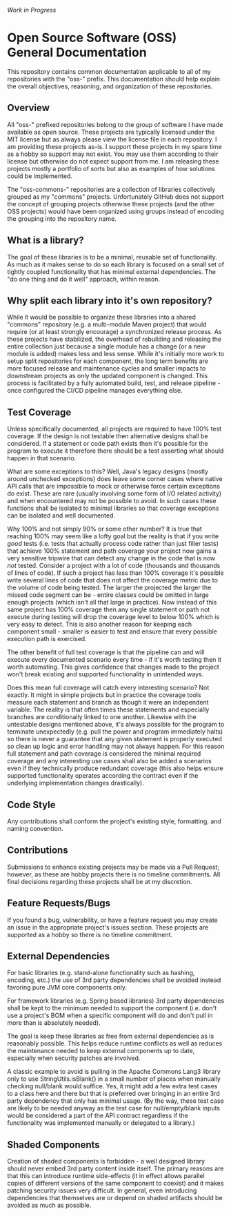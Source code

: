 _Work in Progress_

Open Source Software (OSS) General Documentation
==
This repository contains common documentation applicable to all of my repositories with the "oss-" prefix. This documentation should help explain the overall objectives, reasoning, and organization of these repositories.

## Overview
All "oss-" prefixed repositories belong to the group of software I have made available as open source. These projects are typically licensed under the MIT license but as always please view the license file in each repository. I am providing these projects as-is. I support these projects in my spare time as a hobby so support may not exist. You may use them according to their license but otherwise do not expect support from me. I am releasing these projects mostly a portfolio of sorts but also as examples of how solutions could be implemented.

The "oss-commons-" repositories are a collection of libraries collectively grouped as my "commons" projects. Unfortunately GitHub does not support the concept of grouping projects otherwise these projects (and the other OSS projects) would have been organized using groups instead of encoding the grouping into the repository name.

## What is a library?
The goal of these libraries is to be a minimal, reusable set of functionality. As much as it makes sense to do so each library is focused on a small set of tightly coupled functionality that has minimal external dependencies. The "do one thing and do it well" approach, within reason.

## Why split each library into it's own repository?
While it would be possible to organize these libraries into a shared "commons" repository (e.g. a multi-module Maven project) that would require (or at least strongly encourage) a synchronized release process. As these projects have stabilized, the overhead of rebuilding and releasing the entire collection just because a single module has a change (or a new module is added) makes less and less sense. While it's initially more work to setup split repositories for each component, the long term benefits are more focused release and maintenance cycles and smaller impacts to downstream projects as only the updated component is changed. This process is facilitated by a fully automated build, test, and release pipeline - once configured the CI/CD pipeline manages everything else.

## Test Coverage
Unless specifically documented, all projects are required to have 100% test coverage. If the design is not testable then alternative designs shall be considered. If a statement or code path exists then it's possible for the program to execute it therefore there should be a test asserting what should happen in that scenario.

What are some exceptions to this? Well, Java's legacy designs (mostly around unchecked exceptions) does leave some corner cases where native API calls that are impossible to mock or otherwise force certain exceptions do exist. These are rare (usually involving some form of I/O related activity) and when encountered may not be possible to avoid. In such cases these functions shall be isolated to minimal libraries so that coverage exceptions can be isolated and well documented.

Why 100% and not simply 90% or some other number? It is true that reaching 100% may seem like a lofty goal but the reality is that if you write _good_ tests (i.e. tests that actually process code rather than just filler tests) that achieve 100% statement and path coverage your project now gains a very sensitive tripwire that can detect any change in the code that is now _not_ tested. Consider a project with a lot of code (thousands and thousands of lines of code). If such a project has less than 100% coverage it's possible write several lines of code that does not affect the coverage metric due to the volume of code being tested. The larger the projected the larger the missed code segment can be - entire classes could be omitted in large enough projects (which isn't all that large in practice). Now instead of this same project has 100% coverage then any single statement or path not execute during testing will drop the coverage level to below 100% which is very easy to detect. This is also another reason for keeping each component small - smaller is easier to test and ensure that every possible execution path is exercised.

The other benefit of full test coverage is that the pipeline can and will execute every documented scenario every time - if it's worth testing then it worth automating. This gives confidence that changes made to the project won't break existing and supported functionality in unintended ways.

Does this mean full coverage will catch every interesting scenario? Not exactly. It might in simple projects but in practice the coverage tools measure each statement and branch as though it were an independent variable. The reality is that often times these statements and especially branches are conditionally linked to one another. Likewise with the untestable designs mentioned above, it's always possible for the program to terminate unexpectedly (e.g. pull the power and program immediately halts) so there is never a guarantee that any given statement is properly executed so clean up logic and error handling may not always happen. For this reason full statement and path coverage is considered the minimal required coverage and any interesting use cases shall also be added a scenarios even if they technically produce redundant coverage (this also helps ensure supported functionality operates according the contract even if the underlying implementation changes drastically).

## Code Style
Any contributions shall conform the project's existing style, formatting, and naming convention.

## Contributions
Submissions to enhance existing projects may be made via a Pull Request; however, as these are hobby projects there is no timeline commitments. All final decisions regarding these projects shall be at my discretion.

## Feature Requests/Bugs
If you found a bug, vulnerability, or have a feature request you may create an issue in the appropriate project's issues section. These projects are supported as a hobby so there is no timeline commitment.

## External Dependencies
For basic libraries (e.g. stand-alone functionality such as hashing, encoding, etc.) the use of 3rd party dependencies shall be avoided instead favoring pure JVM core components only. 

For framework libraries (e.g. Spring based libraries) 3rd party dependencies shall be kept to the minimum needed to support the component (i.e. don't use a project's BOM when a specific component will do and don't pull in more than is absolutely needed).

The goal is keep these libraries as free from external dependencies as is reasonably possible. This helps reduce runtime conflicts as well as reduces the maintenance needed to keep external components up to date, especially when security patches are involved.

A classic example to avoid is pulling in the Apache Commons Lang3 library only to use StringUtils.isBlank() in a small number of places when manually checking null/blank would suffice. Yes, it might add a few extra test cases to a class here and there but that is preferred over bringing in an entire 3rd party dependency that only has minimal usage. (By the way, these test case are likely to be needed anyway as the test case for null/empty/blank inputs would be considered a part of the API contract regardless if the functionality was implemented manually or delegated to a library.)

## Shaded Components
Creation of shaded components is forbidden - a well designed library should never embed 3rd party content inside itself. The primary reasons are that this can introduce runtime side-effects (it in effect allows parallel copies of different versions of the same component to coexist) and it makes patching security issues very difficult. In general, even introducing dependencies that themselves are or depend on shaded artifacts should be avoided as much as possible.
